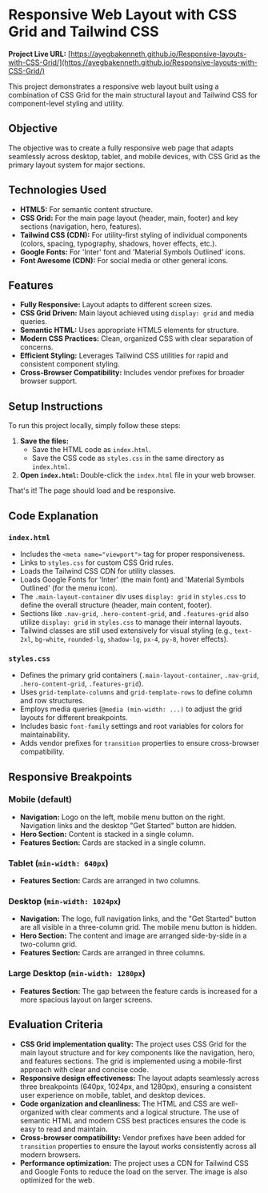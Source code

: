 # Responsive Web Layout with CSS Grid and Tailwind CSS

**Project Live URL:** [https://ayegbakenneth.github.io/Responsive-layouts-with-CSS-Grid/](https://ayegbakenneth.github.io/Responsive-layouts-with-CSS-Grid/)

This project demonstrates a responsive web layout built using a combination of CSS Grid for the main structural layout and Tailwind CSS for component-level styling and utility.

## Objective

The objective was to create a fully responsive web page that adapts seamlessly across desktop, tablet, and mobile devices, with CSS Grid as the primary layout system for major sections.

## Technologies Used

-   **HTML5:** For semantic content structure.
-   **CSS Grid:** For the main page layout (header, main, footer) and key sections (navigation, hero, features).
-   **Tailwind CSS (CDN):** For utility-first styling of individual components (colors, spacing, typography, shadows, hover effects, etc.).
-   **Google Fonts:** For 'Inter' font and 'Material Symbols Outlined' icons.
-   **Font Awesome (CDN):** For social media or other general icons.

## Features

-   **Fully Responsive:** Layout adapts to different screen sizes.
-   **CSS Grid Driven:** Main layout achieved using `display: grid` and media queries.
-   **Semantic HTML:** Uses appropriate HTML5 elements for structure.
-   **Modern CSS Practices:** Clean, organized CSS with clear separation of concerns.
-   **Efficient Styling:** Leverages Tailwind CSS utilities for rapid and consistent component styling.
-   **Cross-Browser Compatibility:** Includes vendor prefixes for broader browser support.

## Setup Instructions

To run this project locally, simply follow these steps:

1.  **Save the files:**
    -   Save the HTML code as `index.html`.
    -   Save the CSS code as `styles.css` in the same directory as `index.html`.
2.  **Open `index.html`:** Double-click the `index.html` file in your web browser.

That's it! The page should load and be responsive.

## Code Explanation

### `index.html`

-   Includes the `<meta name="viewport">` tag for proper responsiveness.
-   Links to `styles.css` for custom CSS Grid rules.
-   Loads the Tailwind CSS CDN for utility classes.
-   Loads Google Fonts for 'Inter' (the main font) and 'Material Symbols Outlined' (for the menu icon).
-   The `.main-layout-container` div uses `display: grid` in `styles.css` to define the overall structure (header, main content, footer).
-   Sections like `.nav-grid`, `.hero-content-grid`, and `.features-grid` also utilize `display: grid` in `styles.css` to manage their internal layouts.
-   Tailwind classes are still used extensively for visual styling (e.g., `text-2xl`, `bg-white`, `rounded-lg`, `shadow-lg`, `px-4`, `py-8`, hover effects).

### `styles.css`

-   Defines the primary grid containers (`.main-layout-container`, `.nav-grid`, `.hero-content-grid`, `.features-grid`).
-   Uses `grid-template-columns` and `grid-template-rows` to define column and row structures.
-   Employs media queries (`@media (min-width: ...)` to adjust the grid layouts for different breakpoints.
-   Includes basic `font-family` settings and root variables for colors for maintainability.
-   Adds vendor prefixes for `transition` properties to ensure cross-browser compatibility.

## Responsive Breakpoints

### Mobile (default)

-   **Navigation:** Logo on the left, mobile menu button on the right. Navigation links and the desktop "Get Started" button are hidden.
-   **Hero Section:** Content is stacked in a single column.
-   **Features Section:** Cards are stacked in a single column.

### Tablet (`min-width: 640px`)

-   **Features Section:** Cards are arranged in two columns.

### Desktop (`min-width: 1024px`)

-   **Navigation:** The logo, full navigation links, and the "Get Started" button are all visible in a three-column grid. The mobile menu button is hidden.
-   **Hero Section:** The content and image are arranged side-by-side in a two-column grid.
-   **Features Section:** Cards are arranged in three columns.

### Large Desktop (`min-width: 1280px`)

-   **Features Section:** The gap between the feature cards is increased for a more spacious layout on larger screens.

## Evaluation Criteria

-   **CSS Grid implementation quality:** The project uses CSS Grid for the main layout structure and for key components like the navigation, hero, and features sections. The grid is implemented using a mobile-first approach with clear and concise code.
-   **Responsive design effectiveness:** The layout adapts seamlessly across three breakpoints (640px, 1024px, and 1280px), ensuring a consistent user experience on mobile, tablet, and desktop devices.
-   **Code organization and cleanliness:** The HTML and CSS are well-organized with clear comments and a logical structure. The use of semantic HTML and modern CSS best practices ensures the code is easy to read and maintain.
-   **Cross-browser compatibility:** Vendor prefixes have been added for `transition` properties to ensure the layout works consistently across all modern browsers.
-   **Performance optimization:** The project uses a CDN for Tailwind CSS and Google Fonts to reduce the load on the server. The image is also optimized for the web.